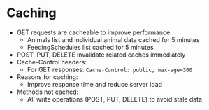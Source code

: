 # Caching

- GET requests are cacheable to improve performance:
  - Animals list and individual animal data cached for 5 minutes
  - FeedingSchedules list cached for 5 minutes
- POST, PUT, DELETE invalidate related caches immediately
- Cache-Control headers:
  - For GET responses: `Cache-Control: public, max-age=300`
- Reasons for caching:
  - Improve response time and reduce server load
- Methods not cached:
  - All write operations (POST, PUT, DELETE) to avoid stale data

